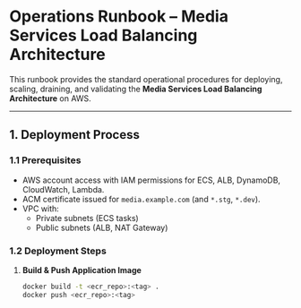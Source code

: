 # Operations Runbook – Media Services Load Balancing Architecture

This runbook provides the standard operational procedures for deploying, scaling, draining, and validating the **Media Services Load Balancing Architecture** on AWS.

---

## 1. Deployment Process

### 1.1 Prerequisites
- AWS account access with IAM permissions for ECS, ALB, DynamoDB, CloudWatch, Lambda.
- ACM certificate issued for `media.example.com` (and `*.stg`, `*.dev`).
- VPC with:
  - Private subnets (ECS tasks)
  - Public subnets (ALB, NAT Gateway)

### 1.2 Deployment Steps
1. **Build & Push Application Image**
   ```bash
   docker build -t <ecr_repo>:<tag> .
   docker push <ecr_repo>:<tag>

